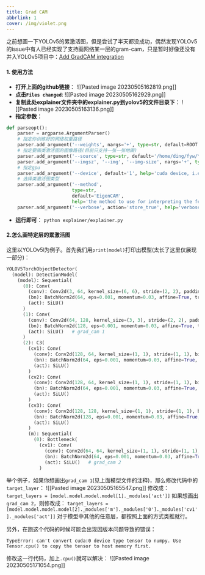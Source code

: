 ```yaml
---
title: Grad CAM
abbrlink: 1
cover: /img/violet.png
---
```

之前想画一下YOLOv5的累激活图，但是尝试了半天都没成功，偶然发现YOLOv5的issue中有人已经实现了支持画网络某一层的gram-cam，只是暂时好像还没有并入YOLOv5项目中：[Add GradCAM integration](https://github.com/ultralytics/yolov5/pull/10649)

#### 1. 使用方法
- **打开上面的github链接**：
![[Pasted image 20230505162819.png]]
- **点击`Files changed`**:
![[Pasted image 20230505162929.png]]
- **复制此处explainer文件夹中的explainer.py到yolov5的文件目录下**：
![[Pasted image 20230505163136.png]]
- **指定参数**：
```python
def parseopt():  
    parser = argparse.ArgumentParser()  
    # 指定你训练好的网络权重路径  
    parser.add_argument('--weights', nargs='+', type=str, default=ROOT / 'runs/train/yolov5l/weights/best.pt', help='model path or triton URL')  
    # 指定要画类激活图的图像路径(目前只支持一张一张地画)  
    parser.add_argument('--source', type=str, default='/home/ding/fyw/YOLOv5/data/images/0.jpg', help='file/dir/URL/glob/screen/0(webcam)')  
    parser.add_argument('--imgsz', '--img', '--img-size', nargs='+', type=int, default=[640], help='inference size h,w')  
    # 指定gpu  
    parser.add_argument('--device', default='1', help='cuda device, i.e. 0 or 0,1,2,3 or cpu')  
    # 选择类激活图类型  
    parser.add_argument('--method',  
                        type=str,  
                        default='EigenCAM',  
                        help='the method to use for interpreting the feature maps')  
    parser.add_argument('--verbose', action='store_true', help='verbose log')
```
- **运行即可**：
`python explainer/explainer.py`

#### 2.怎么画特定层的累激活图
这里以YOLOv5l为例子。首先我们用`print(model)`打印出模型(太长了这里仅展现一部分)：
```python
YOLOV5TorchObjectDetector(
  (model): DetectionModel(
    (model): Sequential(
      (0): Conv(
        (conv): Conv2d(3, 64, kernel_size=(6, 6), stride=(2, 2), padding=(2, 2), bias=False)
        (bn): BatchNorm2d(64, eps=0.001, momentum=0.03, affine=True, track_running_stats=True)
        (act): SiLU()
      )
      (1): Conv(
        (conv): Conv2d(64, 128, kernel_size=(3, 3), stride=(2, 2), padding=(1, 1), bias=False)
        (bn): BatchNorm2d(128, eps=0.001, momentum=0.03, affine=True, track_running_stats=True)
        (act): SiLU()   # grad_cam 1
      )
      (2): C3(
        (cv1): Conv(
          (conv): Conv2d(128, 64, kernel_size=(1, 1), stride=(1, 1), bias=False)
          (bn): BatchNorm2d(64, eps=0.001, momentum=0.03, affine=True, track_running_stats=True)
          (act): SiLU()
        )
        (cv2): Conv(
          (conv): Conv2d(128, 64, kernel_size=(1, 1), stride=(1, 1), bias=False)
          (bn): BatchNorm2d(64, eps=0.001, momentum=0.03, affine=True, track_running_stats=True)
          (act): SiLU()
        )
        (cv3): Conv(
          (conv): Conv2d(128, 128, kernel_size=(1, 1), stride=(1, 1), bias=False)
          (bn): BatchNorm2d(128, eps=0.001, momentum=0.03, affine=True, track_running_stats=True)
          (act): SiLU()
        )
        (m): Sequential(
          (0): Bottleneck(
            (cv1): Conv(
              (conv): Conv2d(64, 64, kernel_size=(1, 1), stride=(1, 1), bias=False)
              (bn): BatchNorm2d(64, eps=0.001, momentum=0.03, affine=True, track_running_stats=True)
              (act): SiLU()   # grad_cam 2
            )
```
举个例子，如果你想画出`grad_cam 1`(见上面模型文件的注释)，那么修改代码中的`target_layer`：
![[Pasted image 20230505165547.png]]
修改成：
`target_layers = [model.model.model.model[1]._modules['act']]`
如果想画出`grad_cam 2`，则修改成：
`target_layers = [model.model.model.model[2]._modules['m']._modules['0']._modules['cv1']._modules['act']]`
对于模型中其他的任意层，都按照上面的方式类推就行。

另外，在跑这个代码的时候可能会出现因版本问题导致的错误：
```
TypeError: can't convert cuda:0 device type tensor to numpy. Use Tensor.cpu() to copy the tensor to host memory first.
```
修改这一行代码，加上`.cpu()`就可以解决：
![[Pasted image 20230505171054.png]]
